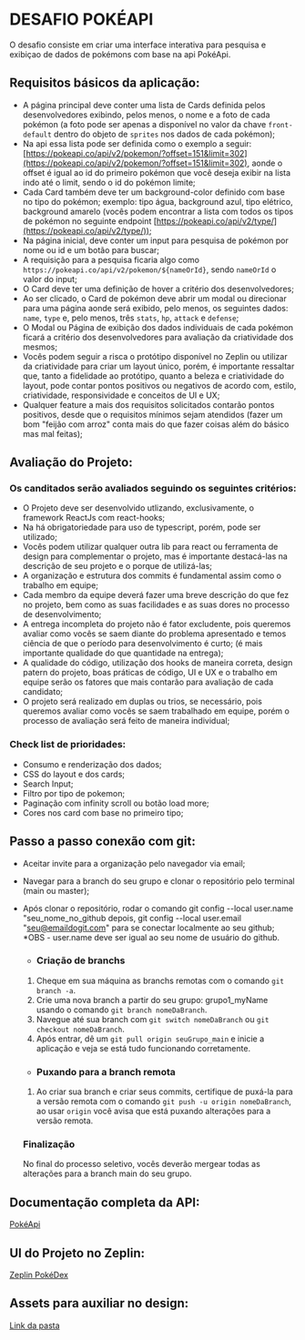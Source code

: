 # DESAFIO POKÉAPI

O desafio consiste em criar uma interface interativa para pesquisa e exibiçao de dados de pokémons com base na api PokéApi.

## Requisitos básicos da aplicação:

- A página principal deve conter uma lista de Cards definida pelos desenvolvedores exibindo, pelos menos, o nome e a foto de cada pokémon (a foto pode ser apenas a disponível no valor da chave `front-default` dentro do objeto de `sprites` nos dados de cada pokémon);
- Na api essa lista pode ser definida como o exemplo a seguir: [https://pokeapi.co/api/v2/pokemon/?offset=151&limit=302](https://pokeapi.co/api/v2/pokemon/?offset=151&limit=302), aonde o offset é igual ao id do primeiro pokémon que você deseja exibir na lista indo até o limit, sendo o id do pokémon limite;
- Cada Card também deve ter um background-color definido com base no tipo do pokémon; exemplo: tipo água, background azul, tipo elétrico, background amarelo (vocês podem encontrar a lista com todos os tipos de pokémon no seguinte endpoint [https://pokeapi.co/api/v2/type/](https://pokeapi.co/api/v2/type/));
- Na página inicial, deve conter um input para pesquisa de pokémon por nome ou id e um botão para buscar;
- A requisição para a pesquisa ficaria algo como `https://pokeapi.co/api/v2/pokemon/${nameOrId}`, sendo `nameOrId` o valor do input;
- O Card deve ter uma definição de hover a critério dos desenvolvedores;
- Ao ser clicado, o Card de pokémon deve abrir um modal ou direcionar para uma página aonde será exibido, pelo menos, os seguintes dados: `name`, `type` e, pelo menos, três `stats`, `hp`, `attack` e `defense`;
- O Modal ou Página de exibição dos dados individuais de cada pokémon ficará a critério dos desenvolvedores para avaliação da criatividade dos mesmos;
- Vocês podem seguir a risca o protótipo disponível no Zeplin ou utilizar da criatividade para criar um layout único, porém, é importante ressaltar que, tanto a fidelidade ao protótipo, quanto a beleza e criatividade do layout, pode contar pontos positivos ou negativos de acordo com, estilo, criatividade, responsividade e conceitos de UI e UX;
- Qualquer feature a mais dos requisitos solicitados contarão pontos positivos, desde que o requisitos mínimos sejam atendidos (fazer um bom "feijão com arroz" conta mais do que fazer coisas além do básico mas mal feitas);

## Avaliação do Projeto:

### Os canditados serão avaliados seguindo os seguintes critérios:

- O Projeto deve ser desenvolvido utlizando, exclusivamente, o framework ReactJs com react-hooks;
- Na há obrigatoriedade para uso de typescript, porém, pode ser utilizado;
- Vocês podem utilizar qualquer outra lib para react ou ferramenta de design para complementar o projeto, mas é importante destacá-las na descrição de seu projeto e o porque de utilizá-las;
- A organização e estrutura dos commits é fundamental assim como o trabalho em equipe;
- Cada membro da equipe deverá fazer uma breve descrição do que fez no projeto, bem como as suas facilidades e as suas dores no processo de desenvolvimento;
- A entrega incompleta do projeto não é fator excludente, pois queremos avaliar como vocês se saem diante do problema apresentado e temos ciência de que o período para desenvolvimento é curto; (é mais importante qualidade do que quantidade na entrega);
- A qualidade do código, utilização dos hooks de maneira correta, design patern do projeto, boas práticas de código, UI e UX e o trabalho em equipe serão os fatores que mais contarão para avaliação de cada candidato;
- O projeto será realizado em duplas ou trios, se necessário, pois queremos avaliar como vocês se saem trabalhado em equipe, porém o processo de avaliação será feito de maneira individual;

### Check list de prioridades:

- Consumo e renderização dos dados;
- CSS do layout e dos cards;
- Search Input;
- Filtro por tipo de pokemon;
- Paginação com infinity scroll ou botão load more;
- Cores nos card com base no primeiro tipo;

## Passo a passo conexão com git:

- Aceitar invite para a organização pelo navegador via email;
- Navegar para a branch do seu grupo e clonar o repositório pelo terminal (main ou master);
- Após clonar o repositório, rodar o comando git config --local user.name "seu_nome_no_github depois, git config --local user.email "seu@emaildogit.com" para se conectar localmente ao seu github;
  \*OBS - user.name deve ser igual ao seu nome de usuário do github.

  - ### Criação de branchs

  1. Cheque em sua máquina as branchs remotas com o comando `git branch -a`.
  2. Crie uma nova branch a partir do seu grupo: grupo1_myName usando o comando `git branch nomeDaBranch`.
  3. Navegue até sua branch com `git switch nomeDaBranch` ou `git checkout nomeDaBranch`.
  4. Após entrar, dê um `git pull origin seuGrupo_main` e inicie a aplicação e veja se está tudo funcionando corretamente.

  - ### Puxando para a branch remota

  1. Ao criar sua branch e criar seus commits, certifique de puxá-la para a versão remota com o comando `git push -u origin nomeDaBranch`, ao usar `origin` você avisa que está puxando alterações para a versão remota.

  ### Finalização

  No final do processo seletivo, vocês deverão mergear todas as alterações para a branch main do seu grupo.

## Documentação completa da API:

[PokéApi](https://pokeapi.co/)

## UI do Projeto no Zeplin:

[Zeplin PokéDex](https://xd.adobe.com/view/a7af24da-99c7-49ff-a2a2-cadf18a6dee3-f2fc/)

## Assets para auxiliar no design:

[Link da pasta](https://drive.google.com/drive/folders/18mH7xEBV63Uv2Bq7tV2dQUT_1VuuccMA?usp=sharing)
